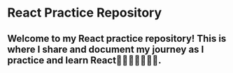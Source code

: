 # React Practice Repository
Welcome to my React practice repository! This is where I share and document my journey as I practice and learn React🧑🏻‍💻🧑🏻‍💻😊.
--
